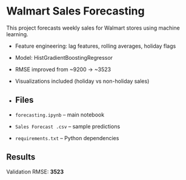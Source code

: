 # Walmart Sales Forecasting

This project forecasts weekly sales for Walmart stores using machine learning.  
- Feature engineering: lag features, rolling averages, holiday flags  
- Model: HistGradientBoostingRegressor  
- RMSE improved from ~9200 → ~3523  
- Visualizations included (holiday vs non-holiday sales)

- ## Files
- `forecasting.ipynb` – main notebook  
- `Sales Forecast .csv` – sample predictions  
- `requirements.txt` – Python dependencies  

## Results
Validation RMSE: **3523**  
